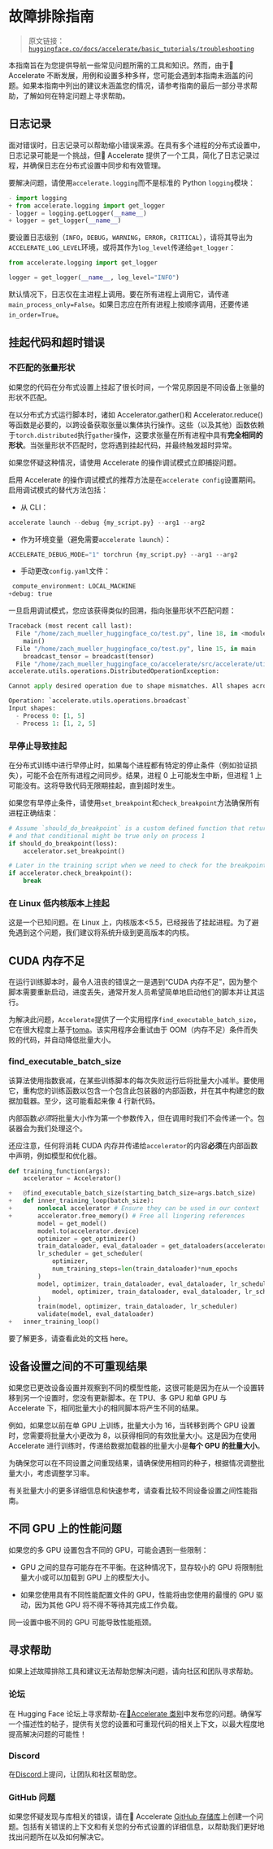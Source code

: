 # 故障排除指南

> 原文链接：[`huggingface.co/docs/accelerate/basic_tutorials/troubleshooting`](https://huggingface.co/docs/accelerate/basic_tutorials/troubleshooting)

本指南旨在为您提供导航一些常见问题所需的工具和知识。然而，由于🤗 Accelerate 不断发展，用例和设置多种多样，您可能会遇到本指南未涵盖的问题。如果本指南中列出的建议未涵盖您的情况，请参考指南的最后一部分寻求帮助，了解如何在特定问题上寻求帮助。

## 日志记录

面对错误时，日志记录可以帮助缩小错误来源。在具有多个进程的分布式设置中，日志记录可能是一个挑战，但🤗 Accelerate 提供了一个工具，简化了日志记录过程，并确保日志在分布式设置中同步和有效管理。

要解决问题，请使用`accelerate.logging`而不是标准的 Python `logging`模块：

```py
- import logging
+ from accelerate.logging import get_logger
- logger = logging.getLogger(__name__)
+ logger = get_logger(__name__)
```

要设置日志级别（`INFO`，`DEBUG`，`WARNING`，`ERROR`，`CRITICAL`），请将其导出为`ACCELERATE_LOG_LEVEL`环境，或将其作为`log_level`传递给`get_logger`：

```py
from accelerate.logging import get_logger

logger = get_logger(__name__, log_level="INFO")
```

默认情况下，日志仅在主进程上调用。要在所有进程上调用它，请传递`main_process_only=False`。如果日志应在所有进程上按顺序调用，还要传递`in_order=True`。

## 挂起代码和超时错误

### 不匹配的张量形状

如果您的代码在分布式设置上挂起了很长时间，一个常见原因是不同设备上张量的形状不匹配。

在以分布式方式运行脚本时，诸如 Accelerator.gather()和 Accelerator.reduce()等函数是必要的，以跨设备获取张量以集体执行操作。这些（以及其他）函数依赖于`torch.distributed`执行`gather`操作，这要求张量在所有进程中具有**完全相同的形状**。当张量形状不匹配时，您将遇到挂起代码，并最终触发超时异常。

如果您怀疑这种情况，请使用 Accelerate 的操作调试模式立即捕捉问题。

启用 Accelerate 的操作调试模式的推荐方法是在`accelerate config`设置期间。启用调试模式的替代方法包括：

+   从 CLI：

```py
accelerate launch --debug {my_script.py} --arg1 --arg2
```

+   作为环境变量（避免需要`accelerate launch`）：

```py
ACCELERATE_DEBUG_MODE="1" torchrun {my_script.py} --arg1 --arg2
```

+   手动更改`config.yaml`文件：

```py
 compute_environment: LOCAL_MACHINE
+debug: true
```

一旦启用调试模式，您应该获得类似的回溯，指向张量形状不匹配问题：

```py
Traceback (most recent call last):
  File "/home/zach_mueller_huggingface_co/test.py", line 18, in <module>
    main()
  File "/home/zach_mueller_huggingface_co/test.py", line 15, in main
    broadcast_tensor = broadcast(tensor)
  File "/home/zach_mueller_huggingface_co/accelerate/src/accelerate/utils/operations.py", line 303, in wrapper
accelerate.utils.operations.DistributedOperationException:

Cannot apply desired operation due to shape mismatches. All shapes across devices must be valid.

Operation: `accelerate.utils.operations.broadcast`
Input shapes:
  - Process 0: [1, 5]
  - Process 1: [1, 2, 5]
```

### 早停止导致挂起

在分布式训练中进行早停止时，如果每个进程都有特定的停止条件（例如验证损失），可能不会在所有进程之间同步。结果，进程 0 上可能发生中断，但进程 1 上可能没有。这将导致代码无限期挂起，直到超时发生。

如果您有早停止条件，请使用`set_breakpoint`和`check_breakpoint`方法确保所有进程正确结束：

```py
# Assume `should_do_breakpoint` is a custom defined function that returns a conditional, 
# and that conditional might be true only on process 1
if should_do_breakpoint(loss):
    accelerator.set_breakpoint()

# Later in the training script when we need to check for the breakpoint
if accelerator.check_breakpoint():
    break
```

### 在 Linux 低内核版本上挂起

这是一个已知问题。在 Linux 上，内核版本<5.5，已经报告了挂起进程。为了避免遇到这个问题，我们建议将系统升级到更高版本的内核。

## CUDA 内存不足

在运行训练脚本时，最令人沮丧的错误之一是遇到“CUDA 内存不足”，因为整个脚本需要重新启动，进度丢失，通常开发人员希望简单地启动他们的脚本并让其运行。

为解决此问题，`Accelerate`提供了一个实用程序`find_executable_batch_size`，它在很大程度上基于[toma](https://github.com/BlackHC/toma)。该实用程序会重试由于 OOM（内存不足）条件而失败的代码，并自动降低批量大小。

### find_executable_batch_size

该算法使用指数衰减，在某些训练脚本的每次失败运行后将批量大小减半。要使用它，重构您的训练函数以包含一个包含此包装器的内部函数，并在其中构建您的数据加载器。至少，这可能看起来像 4 行新代码。

内部函数*必须*将批量大小作为第一个参数传入，但在调用时我们不会传递一个。包装器会为我们处理这个。

还应注意，任何将消耗 CUDA 内存并传递给`accelerator`的内容**必须**在内部函数中声明，例如模型和优化器。

```py
def training_function(args):
    accelerator = Accelerator()

+   @find_executable_batch_size(starting_batch_size=args.batch_size)
+   def inner_training_loop(batch_size):
+       nonlocal accelerator # Ensure they can be used in our context
+       accelerator.free_memory() # Free all lingering references
        model = get_model()
        model.to(accelerator.device)
        optimizer = get_optimizer()
        train_dataloader, eval_dataloader = get_dataloaders(accelerator, batch_size)
        lr_scheduler = get_scheduler(
            optimizer, 
            num_training_steps=len(train_dataloader)*num_epochs
        )
        model, optimizer, train_dataloader, eval_dataloader, lr_scheduler = accelerator.prepare(
            model, optimizer, train_dataloader, eval_dataloader, lr_scheduler
        )
        train(model, optimizer, train_dataloader, lr_scheduler)
        validate(model, eval_dataloader)
+   inner_training_loop()
```

要了解更多，请查看此处的文档 here。

## 设备设置之间的不可重现结果

如果您已更改设备设置并观察到不同的模型性能，这很可能是因为在从一个设置转移到另一个设置时，您没有更新脚本。在 TPU、多 GPU 和单 GPU 与 Accelerate 下，相同批量大小的相同脚本将产生不同的结果。

例如，如果您以前在单 GPU 上训练，批量大小为 16，当转移到两个 GPU 设置时，您需要将批量大小更改为 8，以获得相同的有效批量大小。这是因为在使用 Accelerate 进行训练时，传递给数据加载器的批量大小是**每个 GPU 的批量大小**。

为确保您可以在不同设置之间重现结果，请确保使用相同的种子，根据情况调整批量大小，考虑调整学习率。

有关批量大小的更多详细信息和快速参考，请查看比较不同设备设置之间性能指南。

## 不同 GPU 上的性能问题

如果您的多 GPU 设置包含不同的 GPU，可能会遇到一些限制：

+   GPU 之间的显存可能存在不平衡。在这种情况下，显存较小的 GPU 将限制批量大小或可以加载到 GPU 上的模型大小。

+   如果您使用具有不同性能配置文件的 GPU，性能将由您使用的最慢的 GPU 驱动，因为其他 GPU 将不得不等待其完成工作负载。

同一设置中极不同的 GPU 可能导致性能瓶颈。

## 寻求帮助

如果上述故障排除工具和建议无法帮助您解决问题，请向社区和团队寻求帮助。

### 论坛

在 Hugging Face 论坛上寻求帮助-在[🤗Accelerate 类别](https://discuss.huggingface.co/c/accelerate/18)中发布您的问题。确保写一个描述性的帖子，提供有关您的设置和可重现代码的相关上下文，以最大程度地提高解决问题的可能性！

### Discord

在[Discord](http://hf.co/join/discord)上提问，让团队和社区帮助您。

### GitHub 问题

如果您怀疑发现与库相关的错误，请在🤗 Accelerate [GitHub 存储库](https://github.com/huggingface/accelerate/issues)上创建一个问题。包括有关错误的上下文和有关您的分布式设置的详细信息，以帮助我们更好地找出问题所在以及如何解决它。
